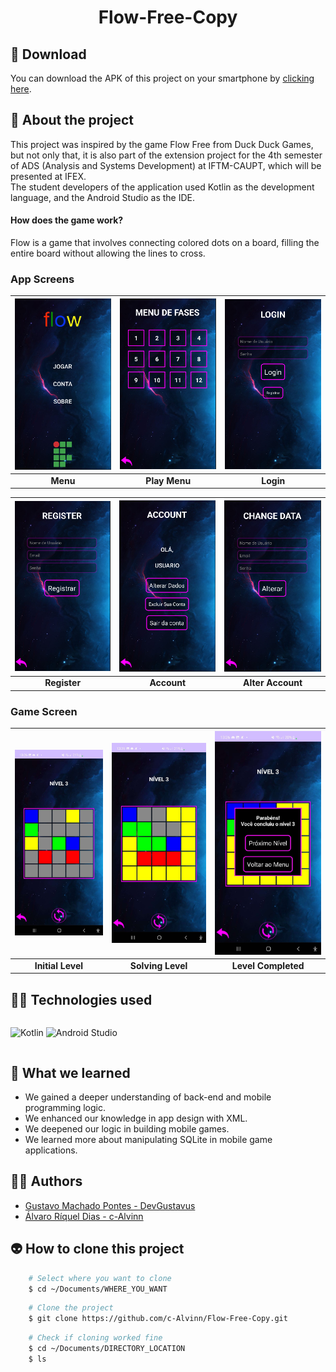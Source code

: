<h1 align="center">Flow-Free-Copy</h1>

## 📲 Download

 You can download the APK of this project on your smartphone by [clicking here](https://raw.githubusercontent.com/c-Alvinn/Flow-Free-Copy/main/Flow.apk).

## 📖 About the project
This project was inspired by the game Flow Free from Duck Duck Games, but not only that, it is also part of the extension project for the 4th semester of ADS (Analysis and Systems Development) at IFTM-CAUPT, which will be presented at IFEX. <br>
The student developers of the application used Kotlin as the development language, and the Android Studio as the IDE.

#### How does the game work?

Flow is a game that involves connecting colored dots on a board, filling the entire board without allowing the lines to cross.

### App Screens

| ![Menu](Doc/README_assets/flow_menu.png) | ![PlayMenu](Doc/README_assets/flow_menuJogar.png) | ![Login](Doc/README_assets/flow_login.png) |
|:---:|:---:|:---:|
| **Menu** | **Play Menu** | **Login** |

| ![Register](Doc/README_assets/flow_register.png) | ![Account](Doc/README_assets/flow_account.png) | ![AlterAccount](Doc/README_assets/flow_change.png) |
|:---:|:---:|:---:|
| **Register** | **Account** | **Alter Account** |

### Game Screen

| ![InitialLevel](Doc/README_assets/flow_faseJogo1.jpg) | ![SolvingLevel](Doc/README_assets/flow_faseJogo2.jpg) | ![LevelCompleted](Doc/README_assets/flow_faseJogo3.jpg) |
|:---:|:---:|:---:|
| **Initial Level** | **Solving Level** | **Level Completed** |

## 👨‍💻 Technologies used
<div style="display: flex;">
 
![Kotlin](https://img.shields.io/badge/kotlin-%237F52FF.svg?style=for-the-badge&logo=kotlin&logoColor=white)
![Android Studio](https://img.shields.io/badge/Android%20Studio-3DDC84.svg?style=for-the-badge&logo=android-studio&logoColor=white)

</div>

## 🤔 What we learned
- We gained a deeper understanding of back-end and mobile programming logic.
- We enhanced our knowledge in app design with XML.
- We deepened our logic in building mobile games.
- We learned more about manipulating SQLite in mobile game applications.

## 🧑‍🎓 Authors
- <a href="https://github.com/DevGustavus"> Gustavo Machado Pontes - DevGustavus </a>
- <a href="https://github.com/c-Alvinn"> Álvaro Ríquel Dias - c-Alvinn </a>

## 👽 How to clone this project

````bash
    # Select where you want to clone
    $ cd ~/Documents/WHERE_YOU_WANT
````

````bash
    # Clone the project
    $ git clone https://github.com/c-Alvinn/Flow-Free-Copy.git
````

````bash
    # Check if cloning worked fine
    $ cd ~/Documents/DIRECTORY_LOCATION
    $ ls
````

